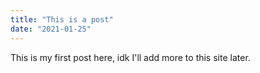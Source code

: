 ```yaml
---
title: "This is a post"
date: "2021-01-25"
---
```


This is my first post here, idk I'll add more to this site later.
